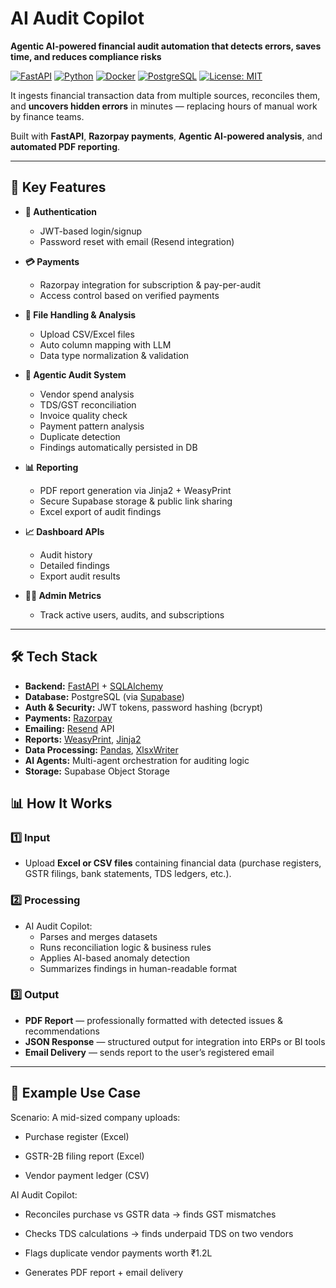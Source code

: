 # AI Audit Copilot

**Agentic AI-powered financial audit automation that detects errors, saves time, and reduces compliance risks**

[![FastAPI](https://img.shields.io/badge/FastAPI-005571?style=for-the-badge&logo=fastapi)](https://fastapi.tiangolo.com/)
[![Python](https://img.shields.io/badge/Python-3.11%2B-blue?style=for-the-badge&logo=python)](https://www.python.org/)
[![Docker](https://img.shields.io/badge/Docker-2CA5E0?style=for-the-badge&logo=docker&logoColor=white)](https://www.docker.com/)
[![PostgreSQL](https://img.shields.io/badge/PostgreSQL-316192?style=for-the-badge&logo=postgresql&logoColor=white)](https://www.postgresql.org/)
[![License: MIT](https://img.shields.io/badge/License-MIT-yellow.svg?style=for-the-badge)](https://opensource.org/licenses/MIT)

It ingests financial transaction data from multiple sources, reconciles them, and **uncovers hidden errors** in minutes — replacing hours of manual work by finance teams.

Built with **FastAPI**, **Razorpay payments**, **Agentic AI-powered analysis**, and **automated PDF reporting**.

---

## 🚀 Key Features


- **🔐 Authentication**
  - JWT-based login/signup
  - Password reset with email (Resend integration)

- **💳 Payments**
  - Razorpay integration for subscription & pay-per-audit
  - Access control based on verified payments

- **📂 File Handling & Analysis**
  - Upload CSV/Excel files
  - Auto column mapping with LLM
  - Data type normalization & validation

- **🧠 Agentic Audit System**
  - Vendor spend analysis
  - TDS/GST reconciliation
  - Invoice quality check
  - Payment pattern analysis
  - Duplicate detection
  - Findings automatically persisted in DB

- **📊 Reporting**
  - PDF report generation via Jinja2 + WeasyPrint
  - Secure Supabase storage & public link sharing
  - Excel export of audit findings

- **📈 Dashboard APIs**
  - Audit history
  - Detailed findings
  - Export audit results

- **👨‍💻 Admin Metrics**
  - Track active users, audits, and subscriptions

---

## 🛠️ Tech Stack

- **Backend:** [FastAPI](https://fastapi.tiangolo.com/) + [SQLAlchemy](https://www.sqlalchemy.org/)  
- **Database:** PostgreSQL (via [Supabase](https://supabase.com/))  
- **Auth & Security:** JWT tokens, password hashing (bcrypt)  
- **Payments:** [Razorpay](https://razorpay.com/docs/)  
- **Emailing:** [Resend](https://resend.com/) API  
- **Reports:** [WeasyPrint](https://weasyprint.org/), [Jinja2](https://jinja.palletsprojects.com/)  
- **Data Processing:** [Pandas](https://pandas.pydata.org/), [XlsxWriter](https://xlsxwriter.readthedocs.io/)  
- **AI Agents:** Multi-agent orchestration for auditing logic  
- **Storage:** Supabase Object Storage  


## 📊 How It Works

### 1️⃣ Input
- Upload **Excel or CSV files** containing financial data (purchase registers, GSTR filings, bank statements, TDS ledgers, etc.).

### 2️⃣ Processing
- AI Audit Copilot:
  - Parses and merges datasets
  - Runs reconciliation logic & business rules
  - Applies AI-based anomaly detection
  - Summarizes findings in human-readable format

### 3️⃣ Output
- **PDF Report** — professionally formatted with detected issues & recommendations
- **JSON Response** — structured output for integration into ERPs or BI tools
- **Email Delivery** — sends report to the user’s registered email

---

## 📄 Example Use Case
Scenario: A mid-sized company uploads:

- Purchase register (Excel)

- GSTR-2B filing report (Excel)

- Vendor payment ledger (CSV)

AI Audit Copilot:

- Reconciles purchase vs GSTR data → finds GST mismatches

- Checks TDS calculations → finds underpaid TDS on two vendors

- Flags duplicate vendor payments worth ₹1.2L

- Generates PDF report + email delivery
